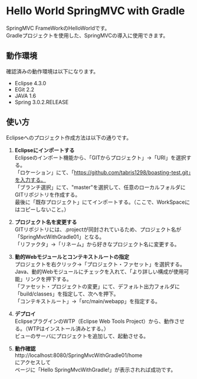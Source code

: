Hello World SpringMVC with Gradle
=============

SpringMVC FrameWorkのHelloWorldです。  
Gradleプロジェクトを使用した、SpringMVCの導入に使用できます。

動作環境
------
確認済みの動作環境は以下になります。
* Eclipse 4.3.0
* EGit 2.2
* JAVA 1.6
* Spring 3.0.2.RELEASE

使い方
------

Eclipseへのプロジェクト作成方法は以下の通りです。

1. **Eclipseにインポートする**  
Eclipseのインポート機能から、「GITからプロジェクト」→「URI」を選択する。  
「ロケーション」にて、「https://github.com/tabris1298/boasting-test.git」を入力する。  
「ブランチ選択」にて、"master"を選択して、任意のローカルフォルダにGITリポジトリを作成する。  
最後に「既存プロジェクト」にてインポートする。（ここで、WorkSpaceにはコピーしないこと。）

2. **プロジェクト名を変更する**  
GITリポジトリには、.projectが同封されているため、プロジェクト名が「SpringMvcWithGradle01」となる。  
「リファクタ」→「リネーム」から好きなプロジェクト名に変更する。

3. **動的Webモジュールとコンテキストルートの指定**  
プロジェクトを右クリック→「プロジェクト・ファセット」を選択する。  
Java、動的Webモジュールにチェックを入れて、「より詳しい構成が使用可能」リンクを押下する。  
「ファセット・プロジェクトの変更」にて、デフォルト出力フォルダに「build/classes」を指定して、次へを押下。  
「コンテキストルート」→「src/main/webapp」を指定する。

4. **デプロイ**  
EclipseプラグインのWTP（Eclipse Web Tools Project）から、動作させる。（WTPはインストール済みとする。）  
ビューのサーバにプロジェクトを追加して、起動させる。

5. **動作確認**  
http://localhost:8080/SpringMvcWithGradle01/home  
にアクセスして  
ページに「Hello SpringMvcWithGradle!」が表示されれば成功です。







